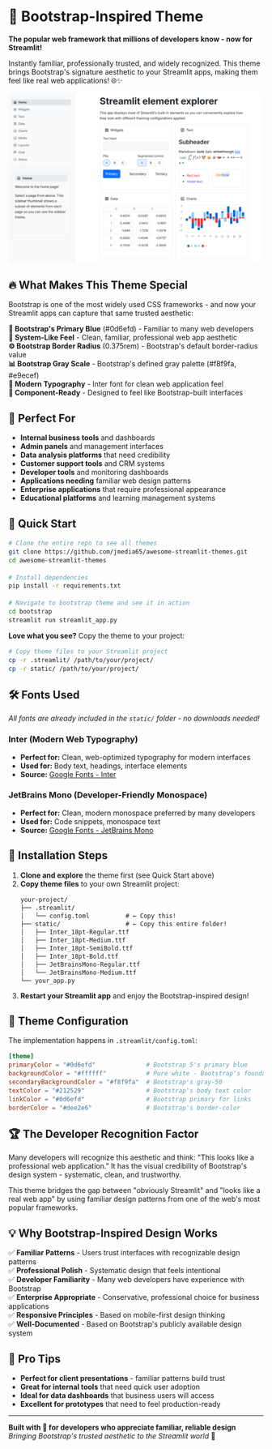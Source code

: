 # 💙 Bootstrap-Inspired Theme

**The popular web framework that millions of developers know - now for Streamlit!**

Instantly familiar, professionally trusted, and widely recognized. This theme brings Bootstrap's signature aesthetic to your Streamlit apps, making them feel like real web applications! 🌐✨

![Bootstrap Theme](bootstrap.png)

## 🔥 What Makes This Theme Special

Bootstrap is one of the most widely used CSS frameworks - and now your Streamlit apps can capture that same trusted aesthetic:

**🔵 Bootstrap's Primary Blue** (#0d6efd) - Familiar to many web developers  
**📱 System-Like Feel** - Clean, familiar, professional web app aesthetic  
**⚙️ Bootstrap Border Radius** (0.375rem) - Bootstrap's default border-radius value  
**📊 Bootstrap Gray Scale** - Bootstrap's defined gray palette (#f8f9fa, #e9ecef)  
**🎯 Modern Typography** - Inter font for clean web application feel  
**🧩 Component-Ready** - Designed to feel like Bootstrap-built interfaces

## 🎯 Perfect For

- **Internal business tools** and dashboards
- **Admin panels** and management interfaces
- **Data analysis platforms** that need credibility
- **Customer support tools** and CRM systems
- **Developer tools** and monitoring dashboards
- **Applications needing** familiar web design patterns
- **Enterprise applications** that require professional appearance
- **Educational platforms** and learning management systems

## 🚀 Quick Start

```bash
# Clone the entire repo to see all themes
git clone https://github.com/jmedia65/awesome-streamlit-themes.git
cd awesome-streamlit-themes

# Install dependencies
pip install -r requirements.txt

# Navigate to bootstrap theme and see it in action
cd bootstrap
streamlit run streamlit_app.py
```

**Love what you see?** Copy the theme to your project:

```bash
# Copy theme files to your Streamlit project
cp -r .streamlit/ /path/to/your/project/
cp -r static/ /path/to/your/project/
```

## 🛠️ Fonts Used

_All fonts are already included in the `static/` folder - no downloads needed!_

### Inter (Modern Web Typography)

- **Perfect for:** Clean, web-optimized typography for modern interfaces
- **Used for:** Body text, headings, interface elements
- **Source:** [Google Fonts - Inter](https://fonts.google.com/specimen/Inter)

### JetBrains Mono (Developer-Friendly Monospace)

- **Perfect for:** Clean, modern monospace preferred by many developers
- **Used for:** Code snippets, monospace text
- **Source:** [Google Fonts - JetBrains Mono](https://fonts.google.com/specimen/JetBrains+Mono)

## 📁 Installation Steps

1. **Clone and explore** the theme first (see Quick Start above)
2. **Copy theme files** to your own Streamlit project:
   ```
   your-project/
   ├── .streamlit/
   │   └── config.toml          # ← Copy this!
   ├── static/                  # ← Copy this entire folder!
   │   ├── Inter_18pt-Regular.ttf
   │   ├── Inter_18pt-Medium.ttf
   │   ├── Inter_18pt-SemiBold.ttf
   │   ├── Inter_18pt-Bold.ttf
   │   ├── JetBrainsMono-Regular.ttf
   │   └── JetBrainsMono-Medium.ttf
   └── your_app.py
   ```
3. **Restart your Streamlit app** and enjoy the Bootstrap-inspired design!

## 🎨 Theme Configuration

The implementation happens in `.streamlit/config.toml`:

```toml
[theme]
primaryColor = "#0d6efd"              # Bootstrap 5's primary blue
backgroundColor = "#ffffff"           # Pure white - Bootstrap's foundation
secondaryBackgroundColor = "#f8f9fa"  # Bootstrap's gray-50
textColor = "#212529"                 # Bootstrap's body text color
linkColor = "#0d6efd"                 # Bootstrap primary for links
borderColor = "#dee2e6"               # Bootstrap's border-color
```

## 🏆 The Developer Recognition Factor

Many developers will recognize this aesthetic and think: "This looks like a professional web application." It has the visual credibility of Bootstrap's design system - systematic, clean, and trustworthy.

This theme bridges the gap between "obviously Streamlit" and "looks like a real web app" by using familiar design patterns from one of the web's most popular frameworks.

## 💡 Why Bootstrap-Inspired Design Works

✅ **Familiar Patterns** - Users trust interfaces with recognizable design patterns  
✅ **Professional Polish** - Systematic design that feels intentional  
✅ **Developer Familiarity** - Many web developers have experience with Bootstrap  
✅ **Enterprise Appropriate** - Conservative, professional choice for business applications  
✅ **Responsive Principles** - Based on mobile-first design thinking  
✅ **Well-Documented** - Based on Bootstrap's publicly available design system

## 🎯 Pro Tips

- **Perfect for client presentations** - familiar patterns build trust
- **Great for internal tools** that need quick user adoption
- **Ideal for data dashboards** that business users will access
- **Excellent for prototypes** that need to feel production-ready

---

**Built with 💙 for developers who appreciate familiar, reliable design**  
_Bringing Bootstrap's trusted aesthetic to the Streamlit world_ 🚀
